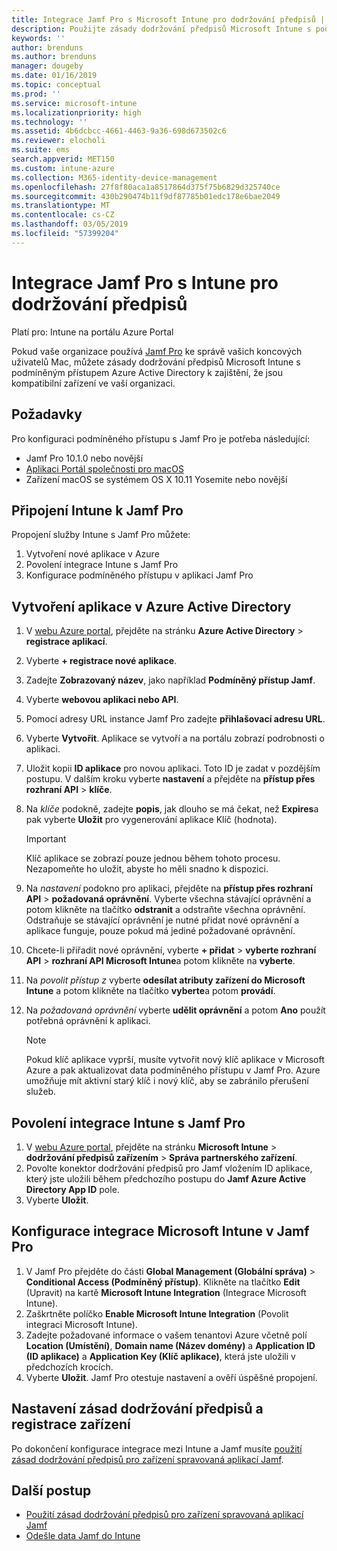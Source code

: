 ```yaml
---
title: Integrace Jamf Pro s Microsoft Intune pro dodržování předpisů | Microsoft Intune
description: Použijte zásady dodržování předpisů Microsoft Intune s podmíněným přístupem Azure Active Directory k lepšímu zabezpečení zařízení spravovaných pomocí Jamf.
keywords: ''
author: brenduns
ms.author: brenduns
manager: dougeby
ms.date: 01/16/2019
ms.topic: conceptual
ms.prod: ''
ms.service: microsoft-intune
ms.localizationpriority: high
ms.technology: ''
ms.assetid: 4b6dcbcc-4661-4463-9a36-698d673502c6
ms.reviewer: elocholi
ms.suite: ems
search.appverid: MET150
ms.custom: intune-azure
ms.collection: M365-identity-device-management
ms.openlocfilehash: 27f8f80aca1a8517864d375f75b6829d325740ce
ms.sourcegitcommit: 430b290474b11f9df87785b01edc178e6bae2049
ms.translationtype: MT
ms.contentlocale: cs-CZ
ms.lasthandoff: 03/05/2019
ms.locfileid: "57399204"
---
```

# <a name="integrate-jamf-pro-with-intune-for-compliance"></a>Integrace Jamf Pro s Intune pro dodržování předpisů

Platí pro: Intune na portálu Azure Portal

Pokud vaše organizace používá [Jamf Pro](https://www.jamf.com) ke správě vašich koncových uživatelů Mac, můžete zásady dodržování předpisů Microsoft Intune s podmíněným přístupem Azure Active Directory k zajištění, že jsou kompatibilní zařízení ve vaší organizaci.

## <a name="prerequisites"></a>Požadavky

Pro konfiguraci podmíněného přístupu s Jamf Pro je potřeba následující:

- Jamf Pro 10.1.0 nebo novější
- [Aplikaci Portál společnosti pro macOS](https://aka.ms/macoscompanyportal)
- Zařízení macOS se systémem OS X 10.11 Yosemite nebo novější

## <a name="connecting-intune-to-jamf-pro"></a>Připojení Intune k Jamf Pro

Propojení služby Intune s Jamf Pro můžete:

1. Vytvoření nové aplikace v Azure
2. Povolení integrace Intune s Jamf Pro
3. Konfigurace podmíněného přístupu v aplikaci Jamf Pro

## <a name="create-an-application-in-azure-active-directory"></a>Vytvoření aplikace v Azure Active Directory

1. V [webu Azure portal](https://portal.azure.com), přejděte na stránku **Azure Active Directory** > **registrace aplikací**.
2. Vyberte **+ registrace nové aplikace**.
3. Zadejte **Zobrazovaný název**, jako například **Podmíněný přístup Jamf**.
4. Vyberte **webovou aplikaci nebo API**.
5. Pomocí adresy URL instance Jamf Pro zadejte **přihlašovací adresu URL**.
6. Vyberte **Vytvořit**. Aplikace se vytvoří a na portálu zobrazí podrobnosti o aplikaci.
7. Uložit kopii **ID aplikace** pro novou aplikaci. Toto ID je zadat v pozdějším postupu. V dalším kroku vyberte **nastavení** a přejděte na **přístup přes rozhraní API** > **klíče**.
8. Na *klíče* podokně, zadejte **popis**, jak dlouho se má čekat, než **Expires**a pak vyberte **Uložit** pro vygenerování aplikace Klíč (hodnota).

   > [!IMPORTANT]
   > Klíč aplikace se zobrazí pouze jednou během tohoto procesu. Nezapomeňte ho uložit, abyste ho měli snadno k dispozici.

8. Na *nastavení* podokno pro aplikaci, přejděte na **přístup přes rozhraní API** > **požadovaná oprávnění**. Vyberte všechna stávající oprávnění a potom klikněte na tlačítko **odstranit** a odstraňte všechna oprávnění. Odstraňuje se stávající oprávnění je nutné přidat nové oprávnění a aplikace funguje, pouze pokud má jediné požadované oprávnění.  
9. Chcete-li přiřadit nové oprávnění, vyberte **+ přidat** > **vyberte rozhraní API** > **rozhraní API Microsoft Intune**a potom klikněte na **vyberte**.
10. Na *povolit přístup z* vyberte **odesílat atributy zařízení do Microsoft Intune** a potom klikněte na tlačítko **vyberte**a potom **provádí**.
11. Na *požadovaná oprávnění* vyberte **udělit oprávnění** a potom **Ano** použít potřebná oprávnění k aplikaci.

    > [!NOTE]
    > Pokud klíč aplikace vyprší, musíte vytvořit nový klíč aplikace v Microsoft Azure a pak aktualizovat data podmíněného přístupu v Jamf Pro. Azure umožňuje mít aktivní starý klíč i nový klíč, aby se zabránilo přerušení služeb.

## <a name="enable-intune-to-integrate-with-jamf-pro"></a>Povolení integrace Intune s Jamf Pro

1. V [webu Azure portal](https://portal.azure.com), přejděte na stránku **Microsoft Intune** > **dodržování předpisů zařízením** > **Správa partnerského zařízení**.
2. Povolte konektor dodržování předpisů pro Jamf vložením ID aplikace, který jste uložili během předchozího postupu do **Jamf Azure Active Directory App ID** pole.
3. Vyberte **Uložit**.

## <a name="configure-microsoft-intune-integration-in-jamf-pro"></a>Konfigurace integrace Microsoft Intune v Jamf Pro

1. V Jamf Pro přejděte do části **Global Management (Globální správa)** > **Conditional Access (Podmíněný přístup)**. Klikněte na tlačítko **Edit** (Upravit) na kartě **Microsoft Intune Integration** (Integrace Microsoft Intune).
2. Zaškrtněte políčko **Enable Microsoft Intune Integration** (Povolit integraci Microsoft Intune).
3. Zadejte požadované informace o vašem tenantovi Azure včetně polí **Location (Umístění)**, **Domain name (Název domény)** a **Application ID (ID aplikace)** a **Application Key (Klíč aplikace)**, která jste uložili v předchozích krocích.
4. Vyberte **Uložit**. Jamf Pro otestuje nastavení a ověří úspěšné propojení.

## <a name="set-up-compliance-policies-and-register-devices"></a>Nastavení zásad dodržování předpisů a registrace zařízení

Po dokončení konfigurace integrace mezi Intune a Jamf musíte [použití zásad dodržování předpisů pro zařízení spravovaná aplikací Jamf](conditional-access-assign-jamf.md).



## <a name="next-steps"></a>Další postup

- [Použití zásad dodržování předpisů pro zařízení spravovaná aplikací Jamf](conditional-access-assign-jamf.md)
- [Odešle data Jamf do Intune](data-jamf-sends-to-intune.md)
